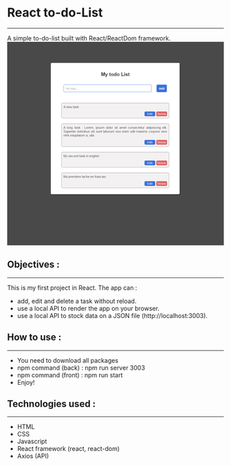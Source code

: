# React to-do-List 
---


A simple to-do-list built with React/ReactDom framework.
![Img](public/img/Img.png)





## Objectives :
---

This is my first project in React. The app can :

- add, edit and delete a task without reload.
- use a local API to render the app on your browser.
- use a local API to stock data on a JSON file (http://localhost:3003).

## How to use :
---

- You need to download all packages
- npm command (back) : npm run server 3003
- npm command (front) : npm run start
- Enjoy!

## Technologies used :
---

- HTML
- CSS
- Javascript
- React framework (react, react-dom)
- Axios (API)

